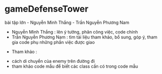 # gameDefenseTower
bài tập lớn - Nguyễn Minh Thắng - Trần Nguyễn Phương Nam
+ Nguyễn Minh Thắng : lên ý tưởng, phân công việc, code chính
+ Trần Nguyễn Phương Nam : tìm tài liệu tham khảo, bổ sung, góp ý, tham gia code phụ những phần việc được giao
- Tham khảo :
+ cách di chuyển của enemy trên đường đi
+ tham khảo code mẫu để biết các class cần có trong code mẫu
